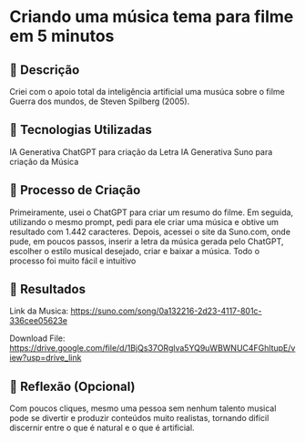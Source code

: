 # Criando uma música tema para filme em 5 minutos

## 📒 Descrição
Criei com o apoio total da inteligência artificial uma musúca sobre o filme Guerra dos mundos, de Steven Spilberg (2005).

## 🤖 Tecnologias Utilizadas
IA Generativa ChatGPT para criação da Letra
IA Generativa Suno para criação da Música

## 🧐 Processo de Criação
Primeiramente, usei o ChatGPT para criar um resumo do filme. Em seguida, utilizando o mesmo prompt, pedi para ele criar uma música e obtive um resultado com 1.442 caracteres. Depois, acessei o site da Suno.com, onde pude, em poucos passos, inserir a letra da música gerada pelo ChatGPT, escolher o estilo musical desejado, criar e baixar a música. Todo o processo foi muito fácil e intuitivo

## 🚀 Resultados
Link da Musica:
https://suno.com/song/0a132216-2d23-4117-801c-336cee05623e

Download File:
https://drive.google.com/file/d/1BjQs37ORglva5YQ9uWBWNUC4FGhltupE/view?usp=drive_link

## 💭 Reflexão (Opcional)
Com poucos cliques, mesmo uma pessoa sem nenhum talento musical pode se divertir e produzir conteúdos muito realistas, tornando difícil discernir entre o que é natural e o que é artificial.
```


